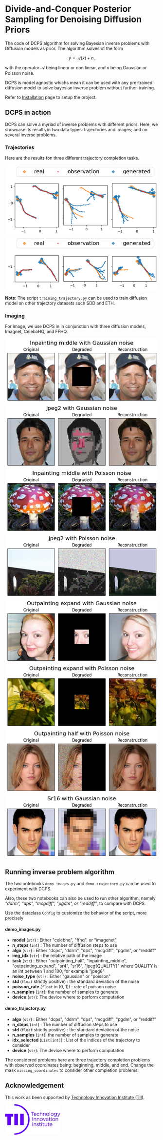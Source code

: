 # Divide-and-Conquer Posterior Sampling for Denoising Diffusion Priors


The code of DCPS algorithm for solving Bayesian inverse problems with Diffusion models as prior.
The algorithm solves of the form

$$
y = \mathcal{A}(x) + n
,
$$

with the operator $\mathcal{A}$ being linear or non linear, and $n$ being Gaussian or Poisson noise.

DCPS is model agnostic whichs mean it can be used with any pre-trained diffusion model to solve bayesian inverse problem without further-training.

Refer to [Installation](./Installation.md) page to setup the project.


## DCPS in action

DCPS can solve a myriad of inverse problems with different priors.
Here, we showcase its results in two data types: trajectories and images; and on several inverse problems.

###  Trajectories

Here are the results fon three different trajectory completion tasks.

<img src='material/traj_result_1.png' />
<img src='material/traj_result_2.png' />

**Note:** The script ``training_trajectory.py`` can be used to train diffusion model on other trajectory datasets such SDD and ETH.


### Imaging

For image, we use DCPS in in conjunction with three diffusion models, Imagnet, CelebaHQ, and FFHQ.

<img src='material/inpainting_middle-ffhq-0.01-gaussian-00011.png.png' />
<img src='material/jpeg2-celebahq-0.01-gaussian-00038.jpg.png' />
<img src='material/inpainting_middle-imagenet-0.01-poisson-00002.jpg.png' />
<img src='material/jpeg2-imagenet-0.01-poisson-00046.jpg.png' />
<img src='material/outpainting_expand-ffhq-0.01-gaussian-00006.png.png' />
<img src='material/outpainting_expand-imagenet-0.01-poisson-00050.jpg.png' />
<img src='material/outpainting_half-celebahq-0.01-poisson-00002.jpg.png' />
<img src='material/sr16-celebahq-0.01-gaussian-00018.jpg.png' />


## Running inverse problem algorithm

The two notebooks ``demo_images.py`` and ``demo_trajectory.py`` can be used to experiment with DCPS.

Also, these two notebooks can also be used to run other algorithm, namely *"ddrm", "dps", "mcgdiff", "pgdm", or "reddiff"*, to compare with DCPS.


Use the dataclass ``Config`` to customize the behavior of the script, more precisely

#### demo_images.py

- **model** (``str``) : Either "celebhq", "ffhq", or "imagenet"
- **n_steps** (``int``) : The number of diffusion steps to use
- **algo** (``str``) : Either "dcps", "ddrm", "dps", "mcgdiff", "pgdm", or "reddiff"
- **img_idx** (``str``) : the relative path of the image
- **task** (``str``) : Either "outpainting_half", "inpainting_middle", "outpainting_expand", "sr4", "sr16", "jpeg{QUALITY}" where QUALITY is an int between 1 and 100, for example "jpeg8"
- **noise_type** (``str``) : Either "gaussian" or "poisson"
- **std** (``float`` strictly positive) : the standard deviation of the noise
- **poisson_rate** (``float`` in (0, 1)) : rate of poisson noise
- **n_samples** (``int``): the number of samples to generate
- **device** (``str``): The device where to perform computation

#### demo_trajectory.py

- **algo** (``str``) : Either "dcps", "ddrm", "dps", "mcgdiff", "pgdm", or "reddiff"
- **n_steps** (``int``) : The number of diffusion steps to use
- **std** (``float`` strictly positive) : the standard deviation of the noise
- **n_samples** (``int``): the number of samples to generate
- **idx_selected** (``List[int]``) : List of the indices of the trajectory to consider
- **device** (``str``): The device where to perform computation

The considered problems here are three trajectory completion problems with observed coordinates being: beginning, middle, and end.
Change the mask ``missing_coordinates`` to consider other completion problems.


## Acknowledgement

This work as been supported by [Technology Innovation Institute (TII)](https://www.tii.ae).
<section align="left">
    <img src="material/Technology_Innovation_Institute_Logo.jpg" height="100px" />
</section>